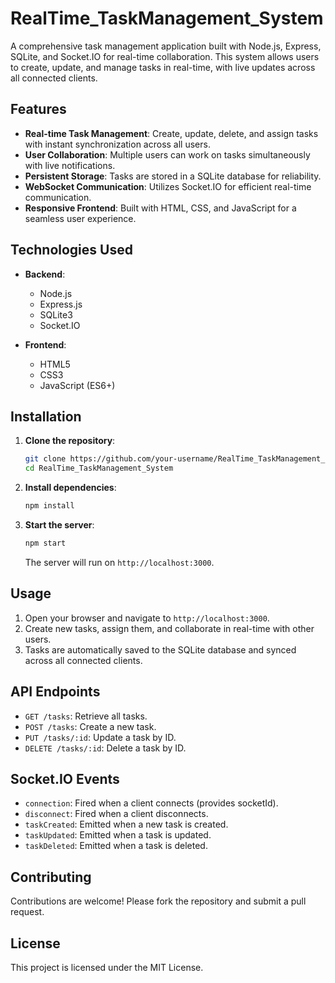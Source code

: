 # RealTime_TaskManagement_System

A comprehensive task management application built with Node.js, Express, SQLite, and Socket.IO for real-time collaboration. This system allows users to create, update, and manage tasks in real-time, with live updates across all connected clients.

## Features

- **Real-time Task Management**: Create, update, delete, and assign tasks with instant synchronization across all users.
- **User Collaboration**: Multiple users can work on tasks simultaneously with live notifications.
- **Persistent Storage**: Tasks are stored in a SQLite database for reliability.
- **WebSocket Communication**: Utilizes Socket.IO for efficient real-time communication.
- **Responsive Frontend**: Built with HTML, CSS, and JavaScript for a seamless user experience.

## Technologies Used

- **Backend**:
  - Node.js
  - Express.js
  - SQLite3
  - Socket.IO

- **Frontend**:
  - HTML5
  - CSS3
  - JavaScript (ES6+)

## Installation

1. **Clone the repository**:
   ```bash
   git clone https://github.com/your-username/RealTime_TaskManagement_System.git
   cd RealTime_TaskManagement_System
   ```

2. **Install dependencies**:
   ```bash
   npm install
   ```

3. **Start the server**:
   ```bash
   npm start
   ```

   The server will run on `http://localhost:3000`.

## Usage

1. Open your browser and navigate to `http://localhost:3000`.
2. Create new tasks, assign them, and collaborate in real-time with other users.
3. Tasks are automatically saved to the SQLite database and synced across all connected clients.

## API Endpoints

- `GET /tasks`: Retrieve all tasks.
- `POST /tasks`: Create a new task.
- `PUT /tasks/:id`: Update a task by ID.
- `DELETE /tasks/:id`: Delete a task by ID.

## Socket.IO Events

- `connection`: Fired when a client connects (provides socketId).
- `disconnect`: Fired when a client disconnects.
- `taskCreated`: Emitted when a new task is created.
- `taskUpdated`: Emitted when a task is updated.
- `taskDeleted`: Emitted when a task is deleted.

## Contributing

Contributions are welcome! Please fork the repository and submit a pull request.

## License

This project is licensed under the MIT License.
